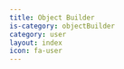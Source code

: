 ```yaml
---
title: Object Builder
is-category: objectBuilder
category: user
layout: index
icon: fa-user
---
```

